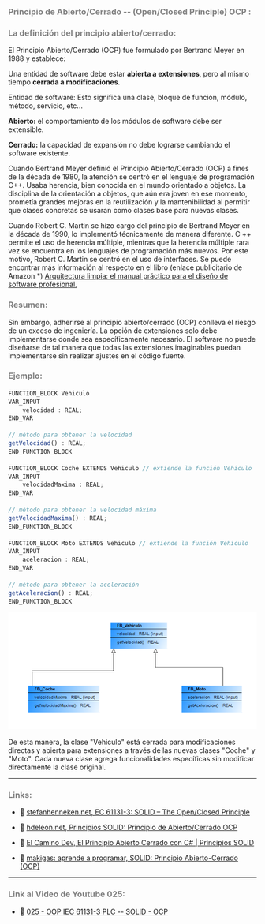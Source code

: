 ### <span style="color:grey"> Principio de Abierto/Cerrado --  (Open/Closed Principle) OCP :</span>

### <span style="color:grey">La definición del principio abierto/cerrado:</span>
El Principio Abierto/Cerrado (OCP) fue formulado por Bertrand Meyer en 1988 y establece:

Una entidad de software debe estar **abierta a extensiones**, pero al mismo tiempo **cerrada a modificaciones**.

Entidad de software: Esto significa una clase, bloque de función, módulo, método, servicio, etc...

**Abierto:** el comportamiento de los módulos de software debe ser extensible.

**Cerrado:** la capacidad de expansión no debe lograrse cambiando el software existente.

Cuando Bertrand Meyer definió el Principio Abierto/Cerrado (OCP) a fines de la década de 1980, la atención se centró en el lenguaje de programación C++. Usaba herencia, bien conocida en el mundo orientado a objetos. La disciplina de la orientación a objetos, que aún era joven en ese momento, prometía grandes mejoras en la reutilización y la mantenibilidad al permitir que clases concretas se usaran como clases base para nuevas clases.

Cuando Robert C. Martin se hizo cargo del principio de Bertrand Meyer en la década de 1990, lo implementó técnicamente de manera diferente. C ++ permite el uso de herencia múltiple, mientras que la herencia múltiple rara vez se encuentra en los lenguajes de programación más nuevos. Por este motivo, Robert C. Martin se centró en el uso de interfaces. Se puede encontrar más información al respecto en el libro (enlace publicitario de Amazon *) [Arquitectura limpia: el manual práctico para el diseño de software profesional.](https://www.amazon.de/gp/product/395845724X/ref=as_li_tl?ie=UTF8&camp=1638&creative=6742&creativeASIN=395845724X&linkCode=as2&tag=0101e3-21&linkId=77473018891c27120a9cebe02be17c27)

### <span style="color:grey">Resumen:</span>
Sin embargo, adherirse al principio abierto/cerrado (OCP) conlleva el riesgo de un exceso de ingeniería. La opción de extensiones solo debe implementarse donde sea específicamente necesario. El software no puede diseñarse de tal manera que todas las extensiones imaginables puedan implementarse sin realizar ajustes en el código fuente.

### <span style="color:grey">Ejemplo:</span>

```javascript
FUNCTION_BLOCK Vehiculo
VAR_INPUT
    velocidad : REAL;
END_VAR

// método para obtener la velocidad
getVelocidad() : REAL;
END_FUNCTION_BLOCK

FUNCTION_BLOCK Coche EXTENDS Vehiculo // extiende la función Vehiculo
VAR_INPUT
    velocidadMaxima : REAL;
END_VAR

// método para obtener la velocidad máxima
getVelocidadMaxima() : REAL;
END_FUNCTION_BLOCK

FUNCTION_BLOCK Moto EXTENDS Vehiculo // extiende la función Vehiculo
VAR_INPUT
    aceleracion : REAL;
END_VAR

// método para obtener la aceleración
getAceleracion() : REAL;
END_FUNCTION_BLOCK
```
![SOLID_OCP](../imagenes/SOLID_OCP.PNG)

De esta manera, la clase "Vehiculo" está cerrada para modificaciones directas y abierta para extensiones a través de las nuevas clases "Coche" y "Moto". Cada nueva clase agrega funcionalidades específicas sin modificar directamente la clase original.
***
### <span style="color:grey">Links:</span>

- 🔗 [stefanhenneken.net, EC 61131-3: SOLID – The Open/Closed Principle](https://stefanhenneken.net/2023/04/06/iec-61131-3-solid-the-open-closed-principle/)

- 🔗 [hdeleon.net, Principios SOLID: Principio de Abierto/Cerrado OCP](https://www.youtube.com/watch?v=ViKWVjyMUwQ)

- 🔗 [El Camino Dev, El Principio Abierto Cerrado con C# | Principios SOLID](https://www.youtube.com/watch?v=D7gaQOgZ4Qs)

- 🔗 [makigas: aprende a programar, SOLID: Principio Abierto-Cerrado (OCP)](https://www.youtube.com/watch?v=3QvSS4BEfPs&list=PLTd5ehIj0goO1JFIfukh3UtU9e0BeFM9K&index=2)
***
### <span style="color:grey">Link al Video de Youtube 025:</span>
- 🔗 [025 - OOP IEC 61131-3 PLC -- SOLID - OCP](https://youtu.be/75WajVrs6Wo)